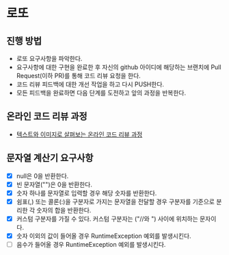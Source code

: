 # 로또
## 진행 방법
* 로또 요구사항을 파악한다.
* 요구사항에 대한 구현을 완료한 후 자신의 github 아이디에 해당하는 브랜치에 Pull Request(이하 PR)를 통해 코드 리뷰 요청을 한다.
* 코드 리뷰 피드백에 대한 개선 작업을 하고 다시 PUSH한다.
* 모든 피드백을 완료하면 다음 단계를 도전하고 앞의 과정을 반복한다.

## 온라인 코드 리뷰 과정
* [텍스트와 이미지로 살펴보는 온라인 코드 리뷰 과정](https://github.com/next-step/nextstep-docs/tree/master/codereview)

## 문자열 계산기 요구사항
- [X] null은 0을 반환한다.
- [X] 빈 문자열("")은 0을 반환한다.
- [X] 숫자 하나를 문자열로 입력할 경우 해당 숫자를 반환한다.
- [X] 쉼표(,) 또는 콜론(:)을 구분자로 가지는 문자열을 전달할 경우 구분자를 기준으로 분리한 각 숫자의 합을 반환한다.
- [X] 커스텀 구분자를 가질 수 있다. 커스텀 구분자는 ("//와 \") 사이에 위치하는 문자이다.
- [X] 숫자 이외의 값이 들어올 경우 RuntimeException 예외를 발생시킨다.
- [ ] 음수가 들어올 경우 RuntimeException 예외를 발생시킨다.